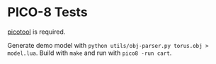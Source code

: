 # PICO-8 Tests

[picotool](https://github.com/dansanderson/picotool) is required.

Generate demo model with `python utils/obj-parser.py torus.obj > model.lua`. Build with `make` and run with `pico8 -run cart`.
